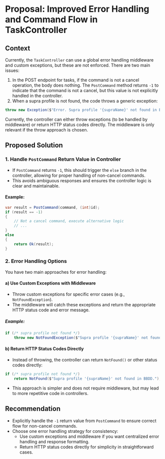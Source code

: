 # Proposal: Improved Error Handling and Command Flow in TaskController

## Context
Currently, the `TaskController` can use a global error handling middleware and custom exceptions, but these are not enforced. There are two main issues:

1. In the POST endpoint for tasks, if the command is not a cancel operation, the body does nothing. The `PostCommand` method returns `-1` to indicate that the command is not a cancel, but this value is not explicitly handled in the controller.
2. When a supra profile is not found, the code throws a generic exception:

```csharp
throw new Exception($"Error. Supra profile '{supraName}' not found in BBDD.");
```

Currently, the controller can either throw exceptions (to be handled by middleware) or return HTTP status codes directly. The middleware is only relevant if the throw approach is chosen.

## Proposed Solution

### 1. Handle `PostCommand` Return Value in Controller
- If `PostCommand` returns `-1`, this should trigger the `else` branch in the controller, allowing for proper handling of non-cancel commands.
- This avoids ambiguous responses and ensures the controller logic is clear and maintainable.

#### Example:
```csharp
var result = PostCommand(command, (int)id);
if (result == -1)
{
    // Not a cancel command, execute alternative logic
    // ...
}
else
{
    return Ok(result);
}
```

### 2. Error Handling Options
You have two main approaches for error handling:

#### a) Use Custom Exceptions with Middleware
- Throw custom exceptions for specific error cases (e.g., `NotFoundException`).
- The middleware will catch these exceptions and return the appropriate HTTP status code and error message.

##### Example:
```csharp
if (/* supra profile not found */)
    throw new NotFoundException($"Supra profile '{supraName}' not found in BBDD.");
```

#### b) Return HTTP Status Codes Directly
- Instead of throwing, the controller can return `NotFound()` or other status codes directly:

```csharp
if (/* supra profile not found */)
    return NotFound($"Supra profile '{supraName}' not found in BBDD.");
```
- This approach is simpler and does not require middleware, but may lead to more repetitive code in controllers.

## Recommendation
- Explicitly handle the `-1` return value from `PostCommand` to ensure correct flow for non-cancel commands.
- Choose one error handling strategy for consistency:
    - Use custom exceptions and middleware if you want centralized error handling and response formatting.
    - Return HTTP status codes directly for simplicity in straightforward cases.
